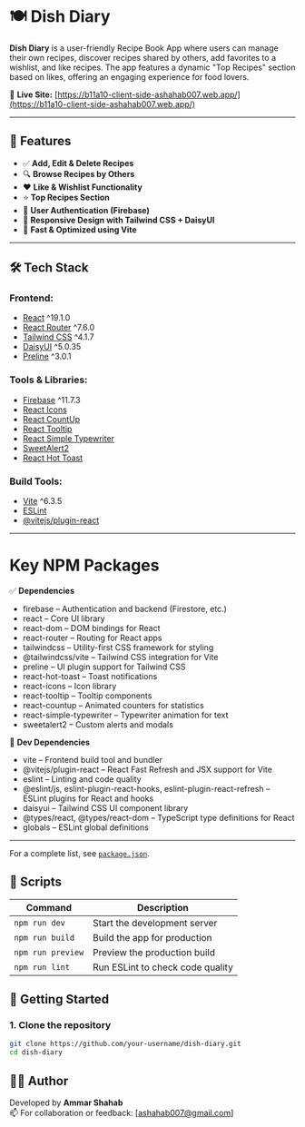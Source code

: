 # 🍽️ Dish Diary

**Dish Diary** is a user-friendly Recipe Book App where users can manage their own recipes, discover recipes shared by others, add favorites to a wishlist, and like recipes. The app features a dynamic "Top Recipes" section based on likes, offering an engaging experience for food lovers.

🔗 **Live Site:** [https://b11a10-client-side-ashahab007.web.app/](https://b11a10-client-side-ashahab007.web.app/)

---

## 📌 Features

- ✅ **Add, Edit & Delete Recipes**
- 🔍 **Browse Recipes by Others**
- ❤️ **Like & Wishlist Functionality**
- ⭐ **Top Recipes Section**
- 🔐 **User Authentication (Firebase)**
- 📱 **Responsive Design with Tailwind CSS + DaisyUI**
- 🚀 **Fast & Optimized using Vite**

---

## 🛠️ Tech Stack

### Frontend:

- [React](https://reactjs.org/) ^19.1.0
- [React Router](https://reactrouter.com/) ^7.6.0
- [Tailwind CSS](https://tailwindcss.com/) ^4.1.7
- [DaisyUI](https://daisyui.com/) ^5.0.35
- [Preline](https://preline.co/) ^3.0.1

### Tools & Libraries:

- [Firebase](https://firebase.google.com/) ^11.7.3
- [React Icons](https://react-icons.github.io/react-icons/)
- [React CountUp](https://www.npmjs.com/package/react-countup)
- [React Tooltip](https://www.npmjs.com/package/react-tooltip)
- [React Simple Typewriter](https://www.npmjs.com/package/react-simple-typewriter)
- [SweetAlert2](https://sweetalert2.github.io/)
- [React Hot Toast](https://react-hot-toast.com/)

### Build Tools:

- [Vite](https://vitejs.dev/) ^6.3.5
- [ESLint](https://eslint.org/)
- [@vitejs/plugin-react](https://www.npmjs.com/package/@vitejs/plugin-react)

---

# Key NPM Packages

✅ **Dependencies**

- firebase – Authentication and backend (Firestore, etc.)
- react – Core UI library
- react-dom – DOM bindings for React
- react-router – Routing for React apps
- tailwindcss – Utility-first CSS framework for styling
- @tailwindcss/vite – Tailwind CSS integration for Vite
- preline – UI plugin support for Tailwind CSS
- react-hot-toast – Toast notifications
- react-icons – Icon library
- react-tooltip – Tooltip components
- react-countup – Animated counters for statistics
- react-simple-typewriter – Typewriter animation for text
- sweetalert2 – Custom alerts and modals

🧪 **Dev Dependencies**

- vite – Frontend build tool and bundler
- @vitejs/plugin-react – React Fast Refresh and JSX support for Vite
- eslint – Linting and code quality
- @eslint/js, eslint-plugin-react-hooks, eslint-plugin-react-refresh – ESLint plugins for React and hooks
- daisyui – Tailwind CSS UI component library
- @types/react, @types/react-dom – TypeScript type definitions for React
- globals – ESLint global definitions

---
For a complete list, see [`package.json`](./package.json).

## 📂 Scripts

| Command             | Description                        |
| ------------------- | ---------------------------------- |
| `npm run dev`       | Start the development server       |
| `npm run build`     | Build the app for production       |
| `npm run preview`   | Preview the production build       |
| `npm run lint`      | Run ESLint to check code quality   |

## 🚀 Getting Started

### 1. Clone the repository

```bash
git clone https://github.com/your-username/dish-diary.git
cd dish-diary
```

## 🧑‍💻 Author

Developed by **Ammar Shahab**  
📫 For collaboration or feedback: [ashahab007@gmail.com]
